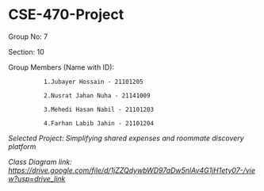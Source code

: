 # CSE-470-Project

Group No: 7

Section: 10

Group Members (Name with ID):

              1.Jubayer Hossain - 21101205
              
              2.Nusrat Jahan Nuha - 21141009
              
              3.Mehedi Hasan Nabil - 21101203
              
              4.Farhan Labib Jahin - 21101204
              

*Selected Project: Simplifying shared expenses and roommate discovery platform*


*Class Diagram link: https://drive.google.com/file/d/1jZZQdywbWD97aDw5nlAv4G1jH1ety07-/view?usp=drive_link*

